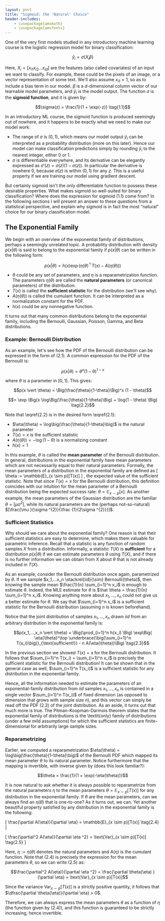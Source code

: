 ```yaml
---
layout: post
title: "Sigmoid: the 'Natural' Choice"
header-includes:
    - \usepackage{amsmath}
    - \usepackage{amsfonts}
---
```


One of the very first models studied in any introductory machine learning course is the logistic regression model for binary classification:

$$\hat y_i = \sigma(X_i \beta) \tag{1.0}$$

Here, $X_i = [  x_{i1}    x_{i2}  \dots   x_{id}  ]$ are the features (also called covariates) of an input we want to classify. For example, these could be the pixels of an image, or a vector representation of some text. We'll also assume $x_{i1} = 1$, so as to include a bias term in our model. $\beta$ is a $d$-dimensional column vector of our learnable model parameters, and $\hat y_i$ is the model output. The function $\sigma$ is the **sigmoid function**, and it is given by: 

$$\sigma(z) = \frac{1}{1 + \exp(-z)} \tag{1.1}$$

In an introductory ML course, the sigmoid function is produced seemingly out of nowhere, and it happens to be exactly what we need to make our model work:

- The range of $\sigma$ is $(0, 1)$, which means our model output $\hat y_i$ can be interpreted as a probability distribution (more on this later). Hence our model can make classification predictions simply by rounding $\hat y_i$ to the nearest integer, either 0 or 1.
- $\sigma$ is differentiable everywhere, and its derivative can be elegantly expressed as $\sigma'(z) = \sigma(z)(1 - \sigma(z))$. In particular the derivative is nowhere 0, because $\sigma(z)$ is within $(0,1)$ for any $z$. This is a useful property if we are training our model using gradient descent.

But certainly sigmoid isn't the only differentiable function to possess these desirable properties. What makes sigmoid so well-suited for binary classification? Where does the expression for sigmoid $(1.1)$ come from? In the following sections I will present an answer to these questions from a statistical perspective, and explain why sigmoid is in fact the most “natural” choice for our binary classification model. 

## The Exponential Family

We begin with an overview of the exponential family of distributions, perhaps a seemingly unrelated topic. A probability distribution with density $p(x \vert \theta)$ is said to belong to the exponential family if $p(x \vert \theta)$ can be written in the following form:

$$p(x \vert \theta) = h(x) \exp \Big( \eta(\theta)^\top T(x) - A(\eta(\theta))\Big) \tag{2.1}$$

- $\theta$ could be any set of parameters, and $\eta$ is a reparametrization function. The parameters $\eta(\theta)$ are called the **natural parameters** (or canonical parameters) of the distribution.
- $T(x)$ is called the **sufficient statistic** for the distribution (we'll see why).
- $A(\eta(\theta))$ is called the cumulant function. It can be interpreted as a normalization constant for the PDF. 
- $h(x)$ could be any nonnegative function.

It turns out that many common distributions belong to the exponential family, including the Bernoulli, Gaussian, Poisson, Gamma, and Beta distributions.

### Example: Bernoulli Distribution
As an example, let's see how the PDF of the Bernoulli distribution can be expressed in the form of (2.1). A common expression for the PDF of the Bernoulli is:

$$p(x \vert \theta) = \theta^x (1 - \theta)^{1-x}$$

where $\theta$ is a parameter in $[0, 1]$. This gives:

$$p(x \vert \theta) = \Big(\frac{\theta}{1-\theta}\Big)^x (1 - \theta)$$

$$= \exp \Big(x \log\Big(\frac{\theta}{1-\theta}\Big) + \log(1 - \theta) \Big) \tag{2.2}$$

Note that \eqref{2.2} is in the desired form \eqref{2.1}:

- $\eta(\theta) = \log\big(\frac{\theta}{1-\theta}\big)$ is the natural parameter
- $T(x) = x$ is the sufficient statistic
- $A(\eta(\theta)) = - \log (1 - \theta)$ is a normalizing constant
- $h(x) = 1$

In this example, $\theta$ is called the **mean parameter** of the Bernoulli distribution. In general, distributions in the exponential family have mean parameters which are not necessarily equal to their natural parameters. Formally, the mean parameters of a distribution in the exponential family are defined as \[ \theta := \mathbb{E}_{x \sim p}[T(x)] \] , the expected value of the sufficient statistic. Note that since $T(x) = x$ for the Bernoulli distribution, this definition coincides with our intuition for the mean parameter of a Bernoulli distribution being the expected success rate: $\theta = \mathbb{E}_{x \sim p}[x]$. As another example, the mean parameters of the Gaussian distribution are the familiar $\theta = [ \mu \sigma^2 ]$, while its natural parameters are the (perhaps not-so-natural) $[\frac{\mu }{\sigma ^{2}}{\frac {1}{2\sigma ^{2}}}]$.

### Sufficient Statistics
Why should we care about the exponential family? One reason is that their sufficient statistics are easy to determine, which makes them valuable for parametric inference. Recall that a statistic is any function of random samples $X$ from a distribution. Informally, a statistic $T(X)$ is **sufficient** for a distribution $p(x \vert \theta)$ if we can estimate parameters $\theta$ using $T(X)$, and if there is no further information we can obtain from $X$ about $\theta$ that is not already included in $T(X)$. 

As an example, consider the Bernoulli distribution once again, parametrized by $\theta$. If we sample $x_1,...x_n \stackrel{iid}{\sim} Bernoulli(\theta)$, then knowing the sample mean $\frac{1}{n} \sum_{i=1}^n x_i$ is enough to estimate $\theta$. Indeed, the MLE estimate for $\theta$ is $\hat \theta = \frac{1}{n} \sum_{i=1}^n x_i$. Knowing anything more about $x_1,...,x_n$ could not give us a better estimate for $\theta$. We say that $\sum_{i=1}^n x_i$ is a sufficient statistic for the Bernoulli distribution (assuming $n$ is known beforehand). 

Notice that the joint distribution of samples $x_1,...,x_n$ drawn $iid$ from an arbitrary distribution in the exponential family is: 

$$p(x_1,...,x_n \vert \theta) = \Big(\prod_{i=1}^n h(x_i) \Big) \exp\Big( \eta(\theta)^\top \underbrace{\big(\sum_{i=1}^n T(x_i)\big)}_{\text{sufficient!}} - n A(\eta(\theta))\Big) \tag{2.3}$$

In the previous section we showed $T(x) = x$ for the Bernoulli distribution. It follows that $\sum_{i=1}^n T(x_i) = \sum_{i=1}^n x_i$ is precisely the sufficient statistic for the Bernoulli distribution! It can be shown that in the general case as well, $\sum_{i=1}^n T(x_i)$ is a sufficient statistic for any distribution in the exponential family.

Hence, all the information needed to estimate the parameters of an exponential-family distribution from $iid$ samples $x_1,...,x_n$ is contained in a single vector $\sum_{i=1}^n T(x_i)$ of fixed dimension (as opposed to dimension that grows with sample size $n$), and this vector can simply be read off the PDF (2.3) of the joint distribution. As an aside, it turns out that much more is true. The Pitman-Koopman-Darmois theorem states that the exponential family of distributions is the \textit{only} family of distributions (under a few mild assumptions) for which the sufficient statistics are finite-dimensional for arbitrarily large sample sizes. 

### Reparametrizing
Earlier, we computed a reparametrization $\eta(\theta) = \log\big(\frac{\theta}{1-\theta}\big)$ of the Bernoulli PDF which mapped its mean parameter $\theta$ to its natural parameter. Notice furthermore that the mapping is invertible, with inverse given by (does this look familiar?):

$$\theta = \frac{1}{1 + \exp(-\eta(\theta))}$$

It is now natural to ask whether it is always possible to reparametrize from the natural parameters $\eta$ to the mean parameters $\theta = \mathbb{E}_{x \sim p}[T(x)]$ for any distribution in the exponential family. If $\theta$ are the mean parameters, can we always find an $\eta(\theta)$ that is one-to-one? As it turns out, we can. Yet another beautiful property satisfied by any distribution in the exponential family is the following:

\[ \frac{\partial A(\eta)}{\partial \eta} = \mathbb{E}_{x \sim p}[T(x)] \tag{2.4} \]

\[ \frac{\partial^2 A(\eta)}{\partial \eta ^2} = \text{Var}_{x \sim p}[T(x)] \tag{2.5} \]

Here, $\eta := \eta(\theta)$ denotes the natural parameters and $A(\eta)$ is the cumulant function. Note that (2.4) is precisely the expression for the mean parameters $\theta$, so we can write (2.5) as:

$$\frac{\partial^2 A(\eta)}{\partial \eta ^2} = \frac{\partial \theta(\eta) }{\partial \eta} = \text{Var}_{x \sim p}[T(x)]$$

Since the variance $\text{Var}_{x \sim p}[T(x)]$ is a strictly positive quantity, it follows that $\dfrac{\partial \theta(\eta)}{\partial \eta} > 0$.

Therefore, we can always express the mean parameters $\theta$ as a function of $\eta$ (the function given by (2.4)), and this function is guaranteed to be strictly increasing, hence invertible.